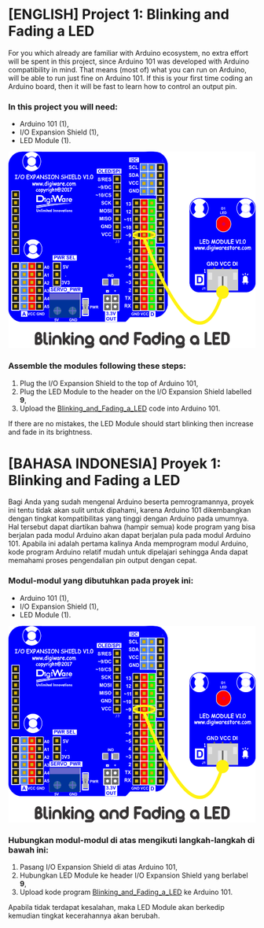 # [ENGLISH] Project 1: Blinking and Fading a LED
For you which already are familiar with Arduino ecosystem, no extra effort will be spent in this project, since Arduino 101 was developed with Arduino compatibility in mind. That means (most of) what you can run on Arduino, will be able to run just fine on Arduino 101. If this is your first time coding an Arduino board, then it will be fast to learn how to control an output pin.

### In this project you will need:
* Arduino 101 (1),
* I/O Expansion Shield (1),
* LED Module (1).

<img src="/images/Blinking_and_Fading_a_LED.png" height="400">

### Assemble the modules following these steps:
1. Plug the I/O Expansion Shield to the top of Arduino 101,
2. Plug the LED Module to the header on the I/O Expansion Shield labelled **9**,
3. Upload the [Blinking_and_Fading_a_LED](/01_Blinking_and_Fading_a_LED/Blinking_and_Fading_a_LED) code into Arduino 101.

If there are no mistakes, the LED Module should start blinking then increase and fade in its brightness.

# [BAHASA INDONESIA] Proyek 1: Blinking and Fading a LED
Bagi Anda yang sudah mengenal Arduino beserta pemrogramannya, proyek ini tentu tidak akan sulit untuk dipahami, karena Arduino 101 dikembangkan dengan tingkat kompatibilitas yang tinggi dengan Arduino pada umumnya. Hal tersebut dapat diartikan bahwa (hampir semua) kode program yang bisa berjalan pada modul Arduino akan dapat berjalan pula pada modul Arduino 101. Apabila ini adalah pertama kalinya Anda memprogram modul Arduino, kode program Arduino relatif mudah untuk dipelajari sehingga Anda dapat memahami proses pengendalian pin output dengan cepat.

### Modul-modul yang dibutuhkan pada proyek ini:
* Arduino 101 (1),
* I/O Expansion Shield (1),
* LED Module (1).

<img src="/images/Blinking_and_Fading_a_LED.png" height="400">

### Hubungkan modul-modul di atas mengikuti langkah-langkah di bawah ini:
1. Pasang I/O Expansion Shield di atas Arduino 101,
2. Hubungkan LED Module ke header I/O Expansion Shield yang berlabel **9**,
3. Upload kode program [Blinking_and_Fading_a_LED](/01_Blinking_and_Fading_a_LED/Blinking_and_Fading_a_LED) ke Arduino 101.

Apabila tidak terdapat kesalahan, maka LED Module akan berkedip kemudian tingkat kecerahannya akan berubah.
